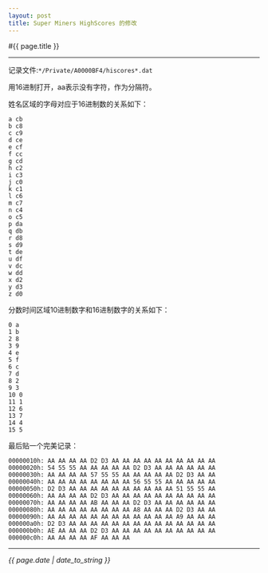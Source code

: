 ```yaml
---
layout: post
title: Super Miners HighScores 的修改
---
```

#{{ page.title }}

----------

记录文件:`*/Private/A0000BF4/hiscores*.dat`

用16进制打开，aa表示没有字符，作为分隔符。

姓名区域的字母对应于16进制数的关系如下：

    a cb
    b c8
    c c9
    d ce
    e cf
    f cc
    g cd
    h c2
    i c3
    j c0
    k c1
    l c6
    m c7
    n c4
    o c5
    p da
    q db
    r d8
    s d9
    t de
    u df
    v dc
    w dd
    x d2
    y d3
    z d0

分数时间区域10进制数字和16进制数字的关系如下：

    0 a
    1 b
    2 8
    3 9
    4 e
    5 f
    6 c
    7 d
    8 2
    9 3
    10 0
    11 1
    12 6
    13 7
    14 4
    15 5

最后贴一个完美记录：

    00000010h: AA AA AA AA D2 D3 AA AA AA AA AA AA AA AA AA AA 
    00000020h: 54 55 55 AA AA AA AA AA D2 D3 AA AA AA AA AA AA 
    00000030h: AA AA AA AA 57 55 55 AA AA AA AA AA D2 D3 AA AA 
    00000040h: AA AA AA AA AA AA AA AA 56 55 55 AA AA AA AA AA 
    00000050h: D2 D3 AA AA AA AA AA AA AA AA AA AA 51 55 55 AA 
    00000060h: AA AA AA AA D2 D3 AA AA AA AA AA AA AA AA AA AA 
    00000070h: AA AA AA AA AB AA AA AA D2 D3 AA AA AA AA AA AA 
    00000080h: AA AA AA AA AA AA AA AA A8 AA AA AA D2 D3 AA AA 
    00000090h: AA AA AA AA AA AA AA AA AA AA AA AA A9 AA AA AA 
    000000a0h: D2 D3 AA AA AA AA AA AA AA AA AA AA AA AA AA AA 
    000000b0h: AE AA AA AA D2 D3 AA AA AA AA AA AA AA AA AA AA 
    000000c0h: AA AA AA AA AF AA AA AA

----------

*{{ page.date | date_to_string }}*